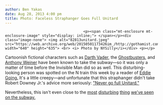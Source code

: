 ```yaml
---
author: Ben Yakas
date: Aug 28, 2013 4:00 pm
title: Photo: Faceless Straphanger Goes Full Unitard 
---
```


	
										<p><span class="mt-enclosure mt-enclosure-image" style="display: inline;"> </span></p><div class="image-none"> <img alt="82813unitard.jpeg" src="https://web.archive.org/web/20150501173426im_/http://gothamist.com/attachments/byakas/82813unitard.jpeg" width="640" height="635"> <br> <i> Photo by NYSilly</i></div> <p></p>

<p>Cartoonish fictional characters such as <a href="https://web.archive.org/web/20150501173426/http://gothamist.com/2013/04/03/photo_darth_vader_takes_the_subway.php">Darth Vader</a>, the <a href="https://web.archive.org/web/20150501173426/http://gothamist.com/2013/06/23/photo_ghostbuster_spotted_on_subway.php">Ghostbusters</a>, and <a href="https://web.archive.org/web/20150501173426/http://gothamist.com/2013/05/23/photo_anthony_weiner_takes_subway_t.php">Anthony Weiner</a> have been known to take the subway&#x2014;so it was only a matter of time before the Invisible Man did so as well. This disturbing-looking person was spotted on the N train this week by a reader of <a href="https://web.archive.org/web/20150501173426/http://goingwitheddie.com/">Eddie Going.</a> It&apos;s a little creepy&#x2014;and unfortunate that this straphanger didn&apos;t take Robert Downey Jr.&apos;s advice more seriously: <a href="https://web.archive.org/web/20150501173426/http://www.youtube.com/watch?v=oAKG-kbKeIo">&quot;Never go full Unitard.&quot;</a></p>

<p>Nevertheless, this isn&apos;t even close to the <a href="https://web.archive.org/web/20150501173426/http://gothamist.com/2013/02/28/memorable_photo_sleepy_man_hangs_br.php">most</a> <a href="https://web.archive.org/web/20150501173426/http://gothamist.com/2012/08/23/is_this_the_most_horrifying_subway.php">disturbing</a> <a href="https://web.archive.org/web/20150501173426/http://gothamist.com/2013/05/08/photo_what_compels_a_human_being_to.php">thing</a> <a href="https://web.archive.org/web/20150501173426/http://gothamist.com/2012/11/30/two_young_ladies_filmed_giving_thei.php">we&apos;ve seen</a> <a href="https://web.archive.org/web/20150501173426/http://gothamist.com/2011/05/15/video_man_licks_shoe_on_subway.php">on the subway.</a> </p>					
										
									
				